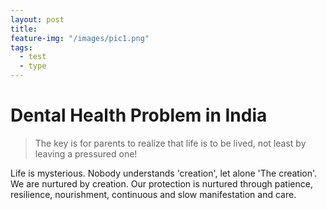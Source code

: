 ```yaml
---
layout: post
title:  
feature-img: "/images/pic1.png"
tags:
  - test
  - type
---
```


# Dental Health Problem in India
> The key is for parents to realize that life is to be lived, not least by leaving a pressured one!

Life is mysterious. Nobody understands 'creation', let alone 'The creation'. We are nurtured by creation. Our protection is nurtured through patience, resilience, nourishment, continuous and slow manifestation and care.
